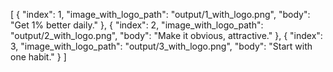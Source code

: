 [
  {
    "index": 1,
    "image_with_logo_path": "output/1_with_logo.png",
    "body": "Get 1% better daily."
  },
  {
    "index": 2,
    "image_with_logo_path": "output/2_with_logo.png",
    "body": "Make it obvious, attractive."
  },
  {
    "index": 3,
    "image_with_logo_path": "output/3_with_logo.png",
    "body": "Start with one habit."
  }
]